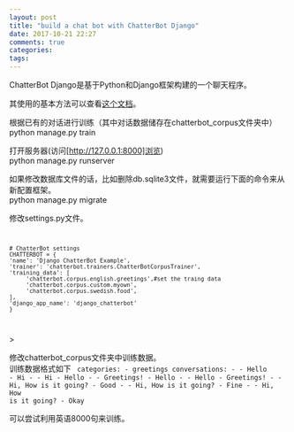 ```yaml
---
layout: post
title: "build a chat bot with ChatterBot Django"
date: 2017-10-21 22:27
comments: true
categories: 
tags: 
---
```

ChatterBot Django是基于Python和Django框架构建的一个聊天程序。  

其使用的基本方法可以查看[这个文档](http://chatterbot.readthedocs.io/en/stable/examples.html)。

根据已有的对话进行训练（其中对话数据储存在chatterbot_corpus文件夹中）  
    python manage.py train

打开服务器(访问[http://127.0.0.1:8000]浏览)  
    python manage.py runserver

如果修改数据库文件的话，比如删除db.sqlite3文件，就需要运行下面的命令来从新配置框架。  
    python manage.py migrate


修改settings.py文件。  
<code>
    
    # ChatterBot settings
    CHATTERBOT = {
    'name': 'Django ChatterBot Example',
    'trainer': 'chatterbot.trainers.ChatterBotCorpusTrainer',
    'training_data': [
         'chatterbot.corpus.english.greetings',#set the traing data
         'chatterbot.corpus.custom.myown',
         'chatterbot.corpus.swedish.food',
    ],
    'django_app_name': 'django_chatterbot'
    }
</code>>

修改chatterbot_corpus文件夹中训练数据。  
训练数据格式如下
<code>
    categories:
    - greetings
    conversations:
    - - Hello
      - Hi
    - - Hi
      - Hello
    - - Greetings!
      - Hello
    - - Hello
      - Greetings!
    - - Hi, How is it going?
      - Good
    - - Hi, How is it going?
      - Fine
    - - Hi, How is it going?
      - Okay
</code>

可以尝试利用英语8000句来训练。  
